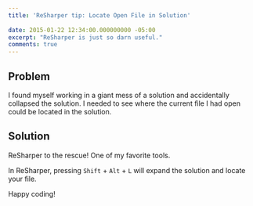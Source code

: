 ```yaml
---
title: 'ReSharper tip: Locate Open File in Solution'
 
date: 2015-01-22 12:34:00.000000000 -05:00
excerpt: "ReSharper is just so darn useful."
comments: true
---
```

## Problem

I found myself working in a giant mess of a solution and accidentally collapsed the solution. I needed to see where the current file I had open could be located in the solution.

## Solution

ReSharper to the rescue! One of my favorite tools.

In ReSharper, pressing `Shift` + `Alt` + `L` will expand the solution and locate your file.

Happy coding!